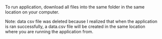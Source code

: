 To run application, download all files into the same folder in the same location on your computer.

Note: data csv file was deleted because I realized that when the application is ran successfully, a data.csv file will be created in the same location where you are running the application from.
